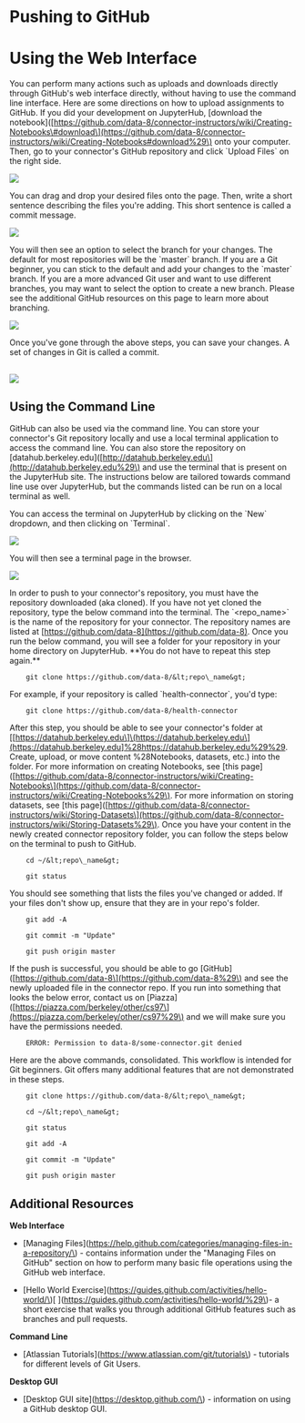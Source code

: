 # Pushing to GitHub

# Using the Web Interface

You can perform many actions such as uploads and downloads directly through GitHub's web interface directly, without having to use the command line interface. Here are some directions on how to upload assignments to GitHub. If you did your development on JupyterHub, \[download the notebook\]\([https://github.com/data-8/connector-instructors/wiki/Creating-Notebooks\#download\](https://github.com/data-8/connector-instructors/wiki/Creating-Notebooks#download%29\) onto your computer. Then, go to your connector's GitHub repository and click \`Upload Files\` on the right side.

![](https://cloud.githubusercontent.com/assets/8205702/23319695/89fa6484-fa8c-11e6-9d36-6b6782e2c383.png)

You can drag and drop your desired files onto the page. Then, write a short sentence describing the files you're adding. This short sentence is called a commit message.

![](https://cloud.githubusercontent.com/assets/8205702/23319707/9a4d26b4-fa8c-11e6-91e7-72eeef8bce86.png)

You will then see an option to select the branch for your changes. The default for most repositories will be the \`master\` branch. If you are a Git beginner, you can stick to the default and add your changes to the \`master\` branch. If you are a more advanced Git user and want to use different branches, you may want to select the option to create a new branch. Please see the additional GitHub resources on this page to learn more about branching.

![](https://cloud.githubusercontent.com/assets/8205702/23319711/9cf7b2da-fa8c-11e6-818e-c231b29a5040.png)

Once you've gone through the above steps, you can save your changes. A set of changes in Git is called a commit.

## ![](https://cloud.githubusercontent.com/assets/8205702/23319717/9f1fb81e-fa8c-11e6-86ae-074f2c11e9f5.png)

## Using the Command Line

GitHub can also be used via the command line. You can store your connector's Git repository locally and use a local terminal application to access the command line. You can also store the repository on \[datahub.berkeley.edu\]\([http://datahub.berkeley.edu\](http://datahub.berkeley.edu%29\) and use the terminal that is present on the JupyterHub site. The instructions below are tailored towards command line use over JupyterHub, but the commands listed can be run on a local terminal as well.

You can access the terminal on JupyterHub by clicking on the \`New\` dropdown, and then clicking on \`Terminal\`.

![](https://cloud.githubusercontent.com/assets/8205702/23319236/9ca1a018-fa8a-11e6-8c3d-e5d084317ccc.png)

You will then see a terminal page in the browser.

![](https://cloud.githubusercontent.com/assets/8205702/23321085/a981a654-fa92-11e6-98e2-f64bf92600bc.png)

In order to push to your connector's repository, you must have the repository downloaded \(aka cloned\). If you have not yet cloned the repository, type the below command into the terminal. The \`&lt;repo\_name&gt;\` is the name of the repository for your connector. The repository names are listed at [https://github.com/data-8](https://github.com/data-8). Once you run the below command, you will see a folder for your repository in your home directory on JupyterHub. \*\*You do not have to repeat this step again.\*\*

```
    git clone https://github.com/data-8/&lt;repo\_name&gt;
```

For example, if your repository is called \`health-connector\`, you'd type:

```
    git clone https://github.com/data-8/health-connector
```

After this step, you should be able to see your connector's folder at \[[https://datahub.berkeley.edu\]\(https://datahub.berkeley.edu\](https://datahub.berkeley.edu]%28https://datahub.berkeley.edu%29%29. Create, upload, or move content %28Notebooks, datasets, etc.\) into the folder. For more information on creating Notebooks, see \[this page\]\([https://github.com/data-8/connector-instructors/wiki/Creating-Notebooks\](https://github.com/data-8/connector-instructors/wiki/Creating-Notebooks%29\). For more information on storing datasets, see \[this page\]\([https://github.com/data-8/connector-instructors/wiki/Storing-Datasets\](https://github.com/data-8/connector-instructors/wiki/Storing-Datasets%29\). Once you have your content in the newly created connector repository folder, you can follow the steps below on the terminal to push to GitHub.

```
    cd ~/&lt;repo\_name&gt;

    git status
```

You should see something that lists the files you've changed or added. If your files don't show up, ensure that they are in your repo's folder.

```
    git add -A

    git commit -m "Update"

    git push origin master
```

If the push is successful, you should be able to go \[GitHub\]\([https://github.com/data-8\](https://github.com/data-8%29\) and see the newly uploaded file in the connector repo. If you run into something that looks the below error, contact us on \[Piazza\]\([https://piazza.com/berkeley/other/cs97\](https://piazza.com/berkeley/other/cs97%29\) and we will make sure you have the permissions needed.

```
    ERROR: Permission to data-8/some-connector.git denied
```

Here are the above commands, consolidated. This workflow is intended for Git beginners. Git offers many additional features that are not demonstrated in these steps.

```
    git clone https://github.com/data-8/&lt;repo\_name&gt;

    cd ~/&lt;repo\_name&gt;

    git status

    git add -A

    git commit -m "Update"

    git push origin master
```

## Additional Resources

**Web Interface**

* [Managing Files](https://help.github.com/categories/managing-files-in-a-repository/\) - contains information under the "Managing Files on GitHub" section on how to perform many basic file operations using the GitHub web interface.

* [Hello World Exercise](https://guides.github.com/activities/hello-world/\)[ ](https://guides.github.com/activities/hello-world/%29\)- a short exercise that walks you through additional GitHub features such as branches and pull requests.

**Command Line**

* [Atlassian Tutorials](https://www.atlassian.com/git/tutorials\) - tutorials for different levels of Git Users.

**Desktop GUI**

* [Desktop GUI site](https://desktop.github.com/\) - information on using a GitHub desktop GUI.



